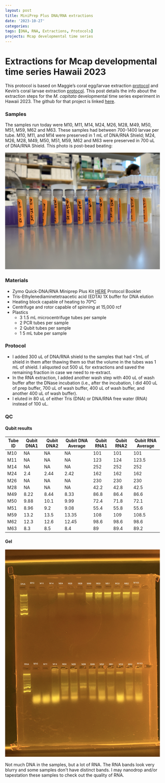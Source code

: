 ```yaml
---
layout: post
title: MiniPrep Plus DNA/RNA extractions
date: '2023-10-27'
categories:
tags: [DNA, RNA, Extractions, Protocols]
projects: Mcap developmental time series 
---
```


# Extractions for Mcap developmental time series Hawaii 2023

This protocol is based on Maggie’s coral egg/larvae extraction [protocol](https://meschedl.github.io/MESPutnam_Open_Lab_Notebook/Larvae-Ex-Protocol/) and Kevin’s coral larvae extraction [protocol](https://kevinhwong1.github.io/KevinHWong_Notebook/DNA-RNA-Extractions-on-P.-astreoides-larvae-BEAD-BEATING/). This post details the info about the extraction steps for the *M. capitata* developmental time series experiment in Hawaii 2023. The github for that project is linked [here](https://github.com/JillAshey/Hawaii_Developmental_TimeSeries).  

### Samples 

The samples run today were M10, M11, M14, M24, M26, M28, M49, M50, M51, M59, M62 and M63. These samples had between 700-1400 larvae per tube. M10, M11, and M14 were preserved in 1 mL of DNA/RNA Shield; M24, M26, M28, M49, M50, M51, M59, M62 and M63 were preserved in 700 uL of DNA/RNA Shield. This photo is post-bead beating: 

![](https://raw.githubusercontent.com/JillAshey/JillAshey_Putnam_Lab_Notebook/master/images/DT_mcap2023/samples_20240105.JPG)

### Materials 

- Zymo Quick-DNA/RNA Miniprep Plus Kit [HERE](https://files.zymoresearch.com/protocols/_d7003t_d7003_quick-dna-rna_miniprep_plus_kit.pdf) Protocol Booklet
- Tris-Ethylenediaminetetraacetic acid (EDTA) 1X buffer for DNA elution
- Heating block capable of heating to 70ºC
- Centrifuge and rotor capable of spinning at 15,000 rcf
- Plastics 
	- 3 1.5 mL microcentrifuge tubes per sample
	- 2 PCR tubes per sample
	- 2 Qubit tubes per sample 
	- 1 5 mL tube per sample 

### Protocol

- I added 300 uL of DNA/RNA shield to the samples that had <1mL of shield in them after thawing them so that the volume in the tubes was 1 mL of shield. I aliquoted out 500 uL for extractions and saved the remaining fraction in case we need to re-extract. 
- In the RNA extraction, I added another wash step with 400 uL of wash buffer after the DNase incubation (i.e., after the incubation, I did 400 uL of prep buffer, 700 uL of wash buffer, 400 uL of wash buffer, and another 400 uL of wash buffer).
- I eluted in 80 uL of either Tris (DNA) or DNA/RNA free water (RNA) instead of 100 uL. 

### QC 

#### Qubit results 

| Tube ID | Qubit DNA1 | Qubit DNA2 | Qubit DNA Average | Qubit RNA1 | Qubit RNA2 | Qubit RNA Average |
| ------- | ---------- | ---------- | ----------------- | ---------- | ---------- | ----------------- |
| M10     | NA         | NA         | NA                | 101        | 101        | 101               |
| M11     | NA         | NA         | NA                | 123        | 124        | 123.5             |
| M14     | NA         | NA         | NA                | 252        | 252        | 252               |
| M24     | 2.4        | 2.44       | 2.42              | 162        | 162        | 162               |
| M26     | NA         | NA         | NA                | 230        | 230        | 230               |
| M28     | NA         | NA         | NA                | 42.2       | 42.8       | 42.5              |
| M49     | 8.22       | 8.44       | 8.33              | 86.8       | 86.4       | 86.6              |
| M50     | 9.88       | 10.1       | 9.99              | 72.4       | 71.8       | 72.1              |
| M51     | 8.96       | 9.2        | 9.08              | 55.4       | 55.8       | 55.6              |
| M59     | 13.2       | 13.5       | 13.35             | 108        | 109        | 108.5             |
| M62     | 12.3       | 12.6       | 12.45             | 98.6       | 98.6       | 98.6              |
| M63     | 8.3        | 8.5        | 8.4               | 89         | 89.4       | 89.2              |

#### Gel 

![](https://raw.githubusercontent.com/JillAshey/JillAshey_Putnam_Lab_Notebook/master/images/DT_mcap2023/gel_20240105.JPG)

Not much DNA in the samples, but a lot of RNA. The RNA bands look very blurry and some samples don't have distinct bands. I may nanodrop and/or tapestation these samples to check out the quality of RNA. 